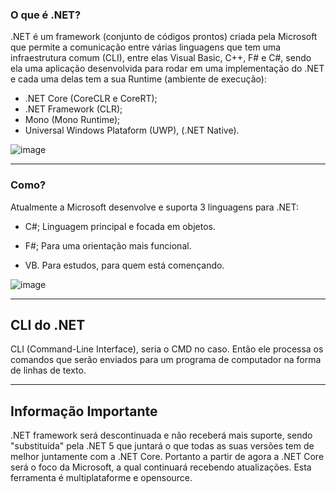### O que é .NET?

.NET é um framework (conjunto de códigos prontos) criada pela Microsoft que permite a comunicação entre várias linguagens que tem uma infraestrutura comum (CLI), entre elas Visual Basic, C++, F# e C#, sendo ela uma aplicação desenvolvida para rodar em uma implementação do .NET e cada uma delas tem a sua Runtime (ambiente de execução):
- .NET Core (CoreCLR e CoreRT);
- .NET Framework (CLR);
- Mono (Mono Runtime);
- Universal Windows Plataform (UWP), (.NET Native).

![image](https://user-images.githubusercontent.com/86674024/150830507-87970137-98d0-40ad-abcc-3e47cd1c3340.png)

______________________________

### Como?

Atualmente a Microsoft desenvolve e suporta 3 linguagens para .NET:
- C#;
Linguagem principal e focada em objetos.

- F#;
Para uma orientação mais funcional.

- VB.
Para estudos, para quem está començando.

![image](https://user-images.githubusercontent.com/86674024/150832073-98fbe6ac-a935-4210-ab78-713ff83f487e.png)

______________________________

## CLI do .NET

CLI (Command-Line Interface), seria o CMD no caso. Então ele processa os comandos que serão enviados para um programa de computador na forma de linhas de texto.

______________________________

## Informação Importante

.NET framework será descontinuada e não receberá mais suporte, sendo "substituída" pela .NET 5 que juntará o que todas as suas versões tem de melhor juntamente com a .NET Core.
Portanto a partir de agora a .NET Core será o foco da Microsoft, a qual continuará recebendo atualizações. Esta ferramenta é multiplataforme e opensource.
